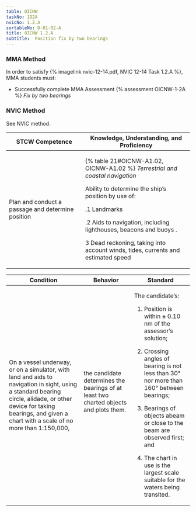 ```yaml
---
table: OICNW
taskNo: 1D2A
nvicNo: 1.2.A 
sortableNo: D-01-02-A
title: OICNW 1.2.A 
subtitle:  Position fix by two bearings
---
```



### MMA Method

In order to satisfy  {% imagelink nvic-12-14.pdf, NVIC 12-14 Task 1.2.A %}, MMA students must:

* Successfully complete MMA Assessment {% assessment OICNW-1-2A %} *Fix by two bearings*


### NVIC Method

<a onclick="togglevisibility('nvic_methods')" >See NVIC method.</a>

<div id='nvic_methods' class='hide'>

<table>
<thead>
<tr>
<th class='forty'> STCW Competence </th>
<th class='sixty'> Knowledge, Understanding, and Proficiency </th>
</tr>
</thead>




<tbody>
<tr><td markdown='1'>

Plan and conduct a passage and determine position

</td><td markdown='1'>

{% table 21#OICNW-A1.02, OICNW-A1.02 %} *Terrestrial and coastal navigation*

Ability to determine the ship’s position by use of:

.1  Landmarks 

.2  Aids to navigation, including lighthouses, beacons and buoys .

3  Dead reckoning, taking into account winds, tides, currents and estimated speed

</td></tr>


</tbody>
</table>


<table>
<thead>
<tr><th class='twenty'>  Condition </th><th class='twenty'> Behavior </th><th  class='sixty'>Standard </th></tr>
</thead>
<tbody >



<tr><td markdown='1'>

On a vessel underway, or on a simulator, with land and aids to navigation in sight, using a standard bearing circle, alidade, or other device for taking bearings, and given a chart with a scale of no more than 1:150,000,

</td><td markdown='1'>

the candidate determines the bearings of at least two charted objects and plots them.

<br>

<div class="tooltip" markdown='1'>



</div>


</td><td markdown='1'>

The candidate’s:

1. Position is within ± 0.10 nm of the assessor’s solution;

2. Crossing angles of bearing is not less than 30° nor more than 160° between bearings;

3. Bearings of objects abeam or close to the beam are observed first; and

4. The chart in use is the largest scale suitable for the waters being transited.

</td></tr>
</tbody>
</table>
</div>
